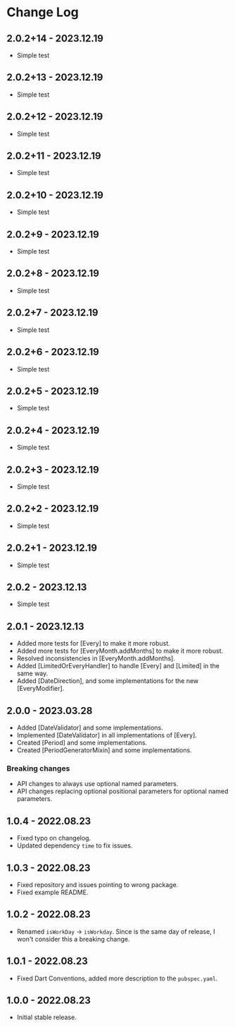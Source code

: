 # Change Log

## 2.0.2+14 - 2023.12.19

- Simple test

## 2.0.2+13 - 2023.12.19

- Simple test

## 2.0.2+12 - 2023.12.19

- Simple test

## 2.0.2+11 - 2023.12.19

- Simple test

## 2.0.2+10 - 2023.12.19

- Simple test

## 2.0.2+9 - 2023.12.19

- Simple test

## 2.0.2+8 - 2023.12.19

- Simple test

## 2.0.2+7 - 2023.12.19

- Simple test

## 2.0.2+6 - 2023.12.19

- Simple test

## 2.0.2+5 - 2023.12.19

- Simple test

## 2.0.2+4 - 2023.12.19

- Simple test

## 2.0.2+3 - 2023.12.19

- Simple test

## 2.0.2+2 - 2023.12.19

- Simple test

## 2.0.2+1 - 2023.12.19

- Simple test

## 2.0.2 - 2023.12.13

- Simple test

## 2.0.1 - 2023.12.13

- Added more tests for [Every] to make it more robust.
- Added more tests for [EveryMonth.addMonths] to make it more robust.
- Resolved inconsistencies in [EveryMonth.addMonths].
- Added [LimitedOrEveryHandler] to handle [Every] and [Limited] in the same way.
- Added [DateDirection], and some implementations for the new [EveryModifier].

## 2.0.0 - 2023.03.28

- Added [DateValidator] and some implementations.
- Implemented [DateValidator] in all implementations of [Every].
- Created [Period] and some implementations.
- Created [PeriodGeneratorMixin] and some implementations.

### Breaking changes

- API changes to always use optional named parameters.
- API changes replacing optional positional parameters for optional named parameters.

## 1.0.4 - 2022.08.23

- Fixed typo on changelog.
- Updated dependency `time` to fix issues.

## 1.0.3 - 2022.08.23

- Fixed repository and issues pointing to wrong package.
- Fixed example README.

## 1.0.2 - 2022.08.23

- Renamed `isWorkDay` -> `isWorkday`. Since is the same day of release, I won't consider this a breaking change.

## 1.0.1 - 2022.08.23

- Fixed Dart Conventions, added more description to the `pubspec.yaml`.

## 1.0.0 - 2022.08.23

- Initial stable release.
